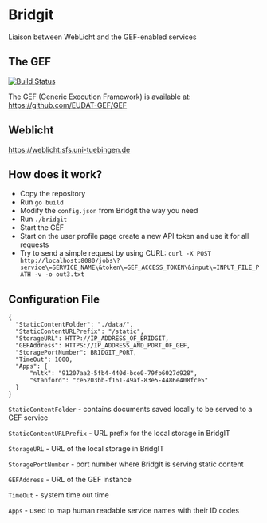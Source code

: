 Bridgit
=======

Liaison between WebLicht and the GEF-enabled services

The GEF
-------
[![Build Status](https://travis-ci.org/EUDAT-GEF/GEF.svg?branch=master)](https://github.com/EUDAT-GEF/BridgIt)

The GEF (Generic Execution Framework) is available at: https://github.com/EUDAT-GEF/GEF

Weblicht
--------
https://weblicht.sfs.uni-tuebingen.de

How does it work?
-----------------
- Copy the repository
- Run `go build`
- Modify the `config.json` from Bridgit the way you need
- Run `./bridgit`
- Start the GEF
- Start on the user profile page create a new API token and use it for all requests
- Try to send a simple request by using CURL: `curl -X POST http://localhost:8080/jobs\?service\=SERVICE_NAME\&token\=GEF_ACCESS_TOKEN\&input\=INPUT_FILE_PATH -v -o out3.txt`

Configuration File
------------------
~~~~
{
  "StaticContentFolder": "./data/",
  "StaticContentURLPrefix": "/static",
  "StorageURL": HTTP://IP_ADDRESS_OF_BRIDGIT,
  "GEFAddress": HTTPS://IP_ADDRESS_AND_PORT_OF_GEF,
  "StoragePortNumber": BRIDGIT_PORT,
  "TimeOut": 1000,
  "Apps": {
      "nltk": "91207aa2-5fb4-440d-bce0-79fb6027d928",
      "stanford": "ce5203bb-f161-49af-83e5-4486e408fce5"
  }
}
~~~~

`StaticContentFolder` - contains documents saved locally to be served to a GEF service

`StaticContentURLPrefix` - URL prefix for the local storage in BridgIT

`StorageURL` - URL of the local storage in BridgIT

`StoragePortNumber` - port number where BridgIt is serving static content

`GEFAddress` - URL of the GEF instance

`TimeOut` - system time out time

`Apps` - used to map human readable service names with their ID codes